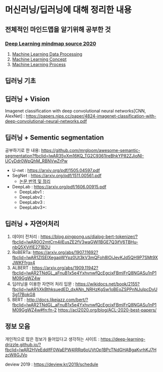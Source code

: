 # 머신러닝/딥러닝에 대해 정리한 내용

## 전체적인 마인드맵을 알기위해 공부한 것
### [Deep Learning mindmap source 2020](https://whimsical.com/CA7f3ykvXpnJ9Az32vYXva)
1. [Machine Learning Data Processing](https://github.com/nOctaveLay/deep_learning_mindmap/blob/master/machine%20learning%20data%20processing%20roadmap.md)
2. [Machine Learning Concept](https://github.com/nOctaveLay/deep_learning_mindmap/blob/master/machine%20learning%20concept.md)
3. [Machine Learning Process](https://github.com/nOctaveLay/deep_learning_mindmap/blob/master/machine%20learning%20process.md)

## 딥러닝 기초

## 딥러닝 + Vision
Imagenet classification with deep convolutional neural networks[CNN, AlexNet] : https://papers.nips.cc/paper/4824-imagenet-classification-with-deep-convolutional-neural-networks.pdf

## 딥러닝 + Sementic segmentation
공부하기로 한 내용: https://github.com/mrgloom/awesome-semantic-segmentation?fbclid=IwAR35vXm16KQ_TG2C9361lreBhkYP82ZJioNI-UCyDdr0WpQhM_RBNVwZrPw

- U-net : https://arxiv.org/pdf/1505.04597.pdf
- SegNet : https://arxiv.org/pdf/1511.00561.pdf
  - [논문 번역 및 정리](https://github.com/nOctaveLay/deep_learning_mindmap/blob/master/SegNet.md)
- DeepLab : https://arxiv.org/pdf/1606.00915.pdf
  - DeepLabv1 :
  - DeepLabv2 :
  - DeepLabv3 :
  - DeepLabv3+:
## 딥러닝 + 자연어처리

1. 데이터 전처리 : https://blog.pingpong.us/dialog-bert-tokenizer/?fbclid=IwAR0O2mtCrn4ilEusZE2fV3waGWl1BGE7Q3ifV6TBHu-nbQ5XViflE271B2U
1. RoBERTa: https://arxiv.org/abs/1907.11692?fbclid=IwAR1ZISElXegapWYpz0Ut3kV3mQFoh8IOiJevKJd5QH9P7SMt9XJWKFfrgx4
1. ALBERT : https://arxiv.org/abs/1909.11942?fbclid=IwAR2TNdGL_aFnuB1x5e4YxhvnwfQcEgcjxFBmlFrQ8NGASu1nP1M09GgWZ4w
1. 딥러닝을 이용한 자연어 처리 입문 : https://wikidocs.net/book/2155?fbclid=IwAR1jXkBthksuedED_dxANn_NRHzKgSw1oBEoZSPPnNJulpcDyUSg17BokG8
1. BERT : http://docs.likejazz.com/bert/?fbclid=IwAR2TNdGL_aFnuB1x5e4YxhvnwfQcEgcjxFBmlFrQ8NGASu1nP1M09GgWZ4w#fn:fn-2
https://acl2020.org/blog/ACL-2020-best-papers/

## 정보 모음
개인적으로 많은 정보가 들어있다고 생각하는 사이트 : https://deep-learning-drizzle.github.io/?fbclid=IwAR2HVeEddlfF0WaEPW4IRRq6oUVtOp1BPcTNdGHABgaKvrhKJ7HzcW8GJVo

deview 2019 : https://deview.kr/2019/schedule
 
